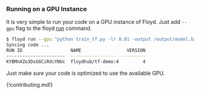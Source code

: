 ### Running on a GPU Instance

It is very simple to run your code on a GPU instance of Floyd. Just add `--gpu` flag 
to the floyd [run](../commands/run.md) command.


```bash
$ floyd run --gpu "python train_tf.py -lr 0.01 -output /output/model.bin"
Syncing code ...
RUN ID                  NAME                 VERSION
----------------------  -----------------  ---------
KYBMnXZo3DsGGCiRdcYNUc  floydhub/tf-demo:4         4
```

Just make sure your code is optimized to use the available GPU.

{!contributing.md!}
